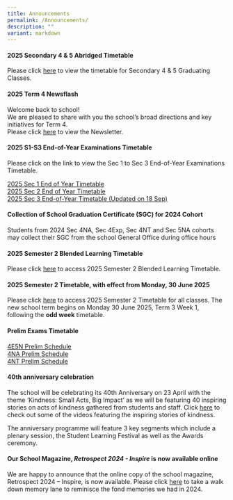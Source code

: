 ```yaml
---
title: Announcements
permalink: /Announcements/
description: ""
variant: markdown
---
```

#### 2025 Secondary 4 &amp; 5 Abridged Timetable

Please click [here](/files/Announcements/Abridged_TT_for_graduating_classes_23___30_Sep.pdf) to view the timetable for Secondary 4 &amp; 5 Graduating Classes.


#### 2025 Term 4 Newsflash

Welcome back to school!<br>
We are pleased to share with you the school’s broad directions and key initiatives for Term 4.<br>
Please click [here](/files/Newsflash_Term_4_2025.pdf) to view the Newsletter.<br>

#### 2025 S1-S3 End-of-Year Examinations Timetable

Please click on the link to view the Sec 1 to Sec 3 End-of-Year Examinations Timetable.

[2025 Sec 1 End of Year Timetable](/files/2025_S1_EYE_Timetable__29_Aug_.pdf)<br>
[2025 Sec 2 End of Year Timetable](/files/2025_S2_EYE_Timetable__1_Sept_.pdf)<br>
[2025 Sec 3 End-of-Year Timetable (Updated on 18 Sep)](/files/2025_S1_3_EYE_Timetable__18_Sept____for_students.pdf)

#### Collection of School Graduation Certificate (SGC) for 2024 Cohort
Students from 2024 Sec 4NA, Sec 4Exp, Sec 4NT and Sec 5NA cohorts may collect their SGC from the school General Office during office hours<br>


#### 2025 Semester 2 Blended Learning Timetable

Please click [here](/files/2025_SEM2_BL_TT_V1___Class.pdf) to access 2025 Semester 2 Blended Learning Timetable. <br>


#### 2025 Semester 2 Timetable, with effect from Monday, 30 June 2025

Please click [here](/files/2025_SEM_2_TT__WEF_30_JUN____Class.pdf) to access 2025 Semester 2 Timetable for all classes. The new school term begins on Monday 30 June 2025, Term 3 Week 1, following the **odd week** timetable. <br>


#### Prelim Exams Timetable
[4E5N Prelim Schedule](/files/Announcements/2025/4E5N_Prelim_Schedule_2025.pdf) <br>
[4NA Prelim Schedule](/files/Announcements/2025/4NA_Prelim_Schedule_2025.pdf)<br> [4NT Prelim Schedule](/files/Announcements/2025/4NT_Prelim_Schedule_2025.pdf)


#### 40th anniversary celebration
The school will be celebrating its 40th Anniversary on 23 April with the theme ‘Kindness: Small Acts, Big Impact’ as we will be featuring 40 inspiring stories on acts of kindness gathered from students and staff. Click [here](https://go.gov.sg/prss40thanniversary) to check out some of the videos featuring the inspiring stories of kindness. 

The anniversary programme will feature 3 key segments which include a plenary session, the Student Learning Festival as well as the Awards ceremony.


#### Our School Magazine, *Retrospect 2024 - Inspire* is now available online

We are happy to announce that the online copy of the school magazine, Retrospect 2024 – Inspire, is now available. Please click [here](https://online.fliphtml5.com/yhdnr/vzld/#p=1) to take a walk down memory lane to reminisce the fond memories we had in 2024.